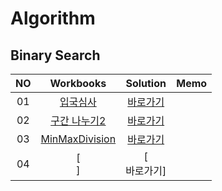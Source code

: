 # Algorithm 

## Binary Search
|<center>NO|<center>Workbooks|<center>Solution|<center>Memo|
|:---:|:---:|:---:|:---:|
|01|[<center>입국심사](https://programmers.co.kr/learn/courses/30/lessons/43238)|[<center>바로가기](./Solution/입국심사)||
|02|[<center>구간 나누기2](https://www.acmicpc.net/problem/13397)|[<center>바로가기](./Solution/입국심사)||
|03|[<center>MinMaxDivision](https://app.codility.com/programmers/lessons/14-binary_search_algorithm/min_max_division/)|[<center>바로가기](./Solution/MinMaxDivision)||
|04|[<center>]|[<center>바로가기]||


